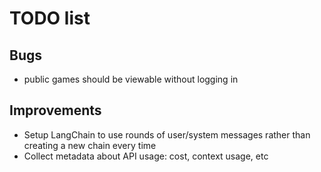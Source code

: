 # TODO list

## Bugs
- public games should be viewable without logging in

## Improvements
- Setup LangChain to use rounds of user/system messages rather than creating a new chain every time
- Collect metadata about API usage: cost, context usage, etc